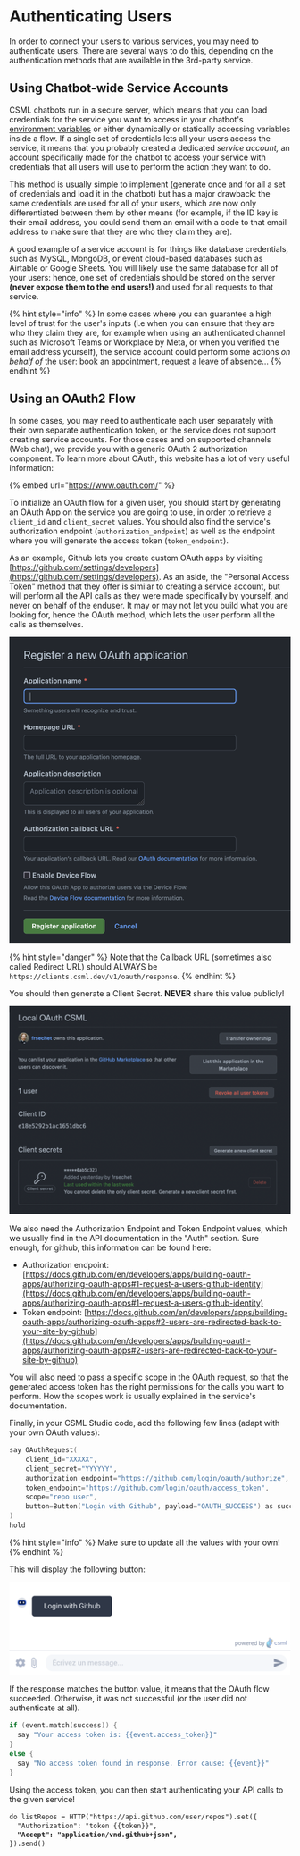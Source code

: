 # Authenticating Users

In order to connect your users to various services, you may need to authenticate users. There are several ways to do this, depending on the authentication methods that are available in the 3rd-party service.

## Using Chatbot-wide Service Accounts

CSML chatbots run in a secure server, which means that you can load credentials for the service you want to access in your chatbot's [environment variables](bot-configuration-options.md#bot-wide-environment-variables) or either dynamically or statically accessing variables inside a flow. If a single set of credentials lets all your users access the service, it means that you probably created a dedicated _service account,_ an account specifically made for the chatbot to access your service with credentials that all users will use to perform the action they want to do.

This method is usually simple to implement (generate once and for all a set of credentials and load it in the chatbot) but has a major drawback: the same credentials are used for all of your users, which are now only differentiated between them by other means (for example, if the ID key is their email address, you could send them an email with a code to that email address to make sure that they are who they claim they are).

A good example of a service account is for things like database credentials, such as MySQL, MongoDB, or event cloud-based databases such as Airtable or Google Sheets. You will likely use the same database for all of your users: hence, one set of credentials should be stored on the server **(never expose them to the end users!)** and used for all requests to that service.

{% hint style="info" %}
In some cases where you can guarantee a high level of trust for the user's inputs (i.e when you can ensure that they are who they claim they are, for example when using an authenticated channel such as Microsoft Teams or Workplace by Meta, or when you verified the email address yourself), the service account could perform some actions _on behalf of_ the user: book an appointment, request a leave of absence...
{% endhint %}

## Using an OAuth2 Flow

In some cases, you may need to authenticate each user separately with their own separate authentication token, or the service does not support creating service accounts. For those cases and on supported channels (Web chat), we provide you with a generic OAuth 2 authorization component. To learn more about OAuth, this website has a lot of very useful information:

{% embed url="https://www.oauth.com/" %}

To initialize an OAuth flow for a given user, you should start by generating an OAuth App on the service you are going to use, in order to retrieve a `client_id` and `client_secret` values. You should also find the service's authorization endpoint (`authorization_endpoint`) as well as the endpoint where you will generate the access token (`token_endpoint`).

As an example, Github lets you create custom OAuth apps by visiting [https://github.com/settings/developers](https://github.com/settings/developers). As an aside, the "Personal Access Token" method that they offer is similar to creating a service account, but will perform all the API calls as they were made specifically by yourself, and never on behalf of the enduser. It may or may not let you build what you are looking for, hence the OAuth method, which lets the user perform all the calls as themselves.

![](<../.gitbook/assets/image (5).png>)

{% hint style="danger" %}
Note that the Callback URL (sometimes also called Redirect URL) should ALWAYS be `https://clients.csml.dev/v1/oauth/response`.
{% endhint %}

You should then generate a Client Secret. **NEVER** share this value publicly!

![](<../.gitbook/assets/image (4).png>)

We also need the Authorization Endpoint and Token Endpoint values, which we usually find in the API documentation in the "Auth" section. Sure enough, for github, this information can be found here:&#x20;

* Authorization endpoint: [https://docs.github.com/en/developers/apps/building-oauth-apps/authorizing-oauth-apps#1-request-a-users-github-identity](https://docs.github.com/en/developers/apps/building-oauth-apps/authorizing-oauth-apps#1-request-a-users-github-identity)
* Token endpoint: [https://docs.github.com/en/developers/apps/building-oauth-apps/authorizing-oauth-apps#2-users-are-redirected-back-to-your-site-by-github](https://docs.github.com/en/developers/apps/building-oauth-apps/authorizing-oauth-apps#2-users-are-redirected-back-to-your-site-by-github)

You will also need to pass a specific scope in the OAuth request, so that the generated access token has the right permissions for the calls you want to perform. How the scopes work is usually explained in the service's documentation.

Finally, in your CSML Studio code, add the following few lines (adapt with your own OAuth values):

```cpp
say OAuthRequest(
    client_id="XXXXX",
    client_secret="YYYYYY",
    authorization_endpoint="https://github.com/login/oauth/authorize",
    token_endpoint="https://github.com/login/oauth/access_token",
    scope="repo user",
    button=Button("Login with Github", payload="OAUTH_SUCCESS") as success
)
hold
```

{% hint style="info" %}
Make sure to update all the values with your own!
{% endhint %}

This will display the following button:

![](../.gitbook/assets/image.png)

If the response matches the button value, it means that the OAuth flow succeeded. Otherwise, it was not successful (or the user did not authenticate at all).

```cpp
if (event.match(success)) {
  say "Your access token is: {{event.access_token}}"
}
else {
  say "No access token found in response. Error cause: {{event}}"
}
```

Using the access token, you can then start authenticating your API calls to the given service!

<pre class="language-cpp"><code class="lang-cpp">do listRepos = HTTP("https://api.github.com/user/repos").set({
  "Authorization": "token {{token}}",
<strong>  "Accept": "application/vnd.github+json",
</strong>}).send()</code></pre>
